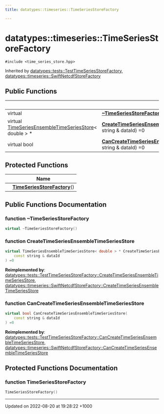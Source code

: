 ```yaml
---
title: datatypes::timeseries::TimeSeriesStoreFactory

---
```


# datatypes::timeseries::TimeSeriesStoreFactory






`#include <time_series_store.hpp>`

Inherited by [datatypes::tests::TestTimeSeriesStoreFactory](/uchronia-ts-doc/cpp/Classes/classdatatypes_1_1tests_1_1TestTimeSeriesStoreFactory/), [datatypes::timeseries::SwiftNetcdfStoreFactory](/uchronia-ts-doc/cpp/Classes/classdatatypes_1_1timeseries_1_1SwiftNetcdfStoreFactory/)

## Public Functions

|                | Name           |
| -------------- | -------------- |
| virtual | **[~TimeSeriesStoreFactory](/uchronia-ts-doc/cpp/Classes/classdatatypes_1_1timeseries_1_1TimeSeriesStoreFactory/#function-~timeseriesstorefactory)**() |
| virtual [TimeSeriesEnsembleTimeSeriesStore](/uchronia-ts-doc/cpp/Classes/classdatatypes_1_1timeseries_1_1TimeSeriesEnsembleTimeSeriesStore/)< double > * | **[CreateTimeSeriesEnsembleTimeSeriesStore](/uchronia-ts-doc/cpp/Classes/classdatatypes_1_1timeseries_1_1TimeSeriesStoreFactory/#function-createtimeseriesensembletimeseriesstore)**(const string & dataId) =0 |
| virtual bool | **[CanCreateTimeSeriesEnsembleTimeSeriesStore](/uchronia-ts-doc/cpp/Classes/classdatatypes_1_1timeseries_1_1TimeSeriesStoreFactory/#function-cancreatetimeseriesensembletimeseriesstore)**(const string & dataId) =0 |

## Protected Functions

|                | Name           |
| -------------- | -------------- |
| | **[TimeSeriesStoreFactory](/uchronia-ts-doc/cpp/Classes/classdatatypes_1_1timeseries_1_1TimeSeriesStoreFactory/#function-timeseriesstorefactory)**() |

## Public Functions Documentation

### function ~TimeSeriesStoreFactory

```cpp
virtual ~TimeSeriesStoreFactory()
```


### function CreateTimeSeriesEnsembleTimeSeriesStore

```cpp
virtual TimeSeriesEnsembleTimeSeriesStore< double > * CreateTimeSeriesEnsembleTimeSeriesStore(
    const string & dataId
) =0
```


**Reimplemented by**: [datatypes::tests::TestTimeSeriesStoreFactory::CreateTimeSeriesEnsembleTimeSeriesStore](/uchronia-ts-doc/cpp/Classes/classdatatypes_1_1tests_1_1TestTimeSeriesStoreFactory/#function-createtimeseriesensembletimeseriesstore), [datatypes::timeseries::SwiftNetcdfStoreFactory::CreateTimeSeriesEnsembleTimeSeriesStore](/uchronia-ts-doc/cpp/Classes/classdatatypes_1_1timeseries_1_1SwiftNetcdfStoreFactory/#function-createtimeseriesensembletimeseriesstore)


### function CanCreateTimeSeriesEnsembleTimeSeriesStore

```cpp
virtual bool CanCreateTimeSeriesEnsembleTimeSeriesStore(
    const string & dataId
) =0
```


**Reimplemented by**: [datatypes::tests::TestTimeSeriesStoreFactory::CanCreateTimeSeriesEnsembleTimeSeriesStore](/uchronia-ts-doc/cpp/Classes/classdatatypes_1_1tests_1_1TestTimeSeriesStoreFactory/#function-cancreatetimeseriesensembletimeseriesstore), [datatypes::timeseries::SwiftNetcdfStoreFactory::CanCreateTimeSeriesEnsembleTimeSeriesStore](/uchronia-ts-doc/cpp/Classes/classdatatypes_1_1timeseries_1_1SwiftNetcdfStoreFactory/#function-cancreatetimeseriesensembletimeseriesstore)


## Protected Functions Documentation

### function TimeSeriesStoreFactory

```cpp
TimeSeriesStoreFactory()
```


-------------------------------

Updated on 2022-08-20 at 19:28:22 +1000